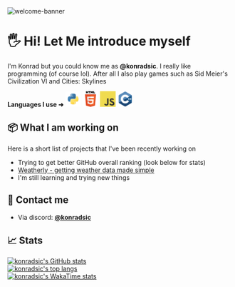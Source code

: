 <img src="standard.gif" alt="welcome-banner" width="340px" height="120px"/>

# 🖐️ Hi! Let Me introduce myself
I'm Konrad but you could know me as **@konradsic**.
I really like programming (of course lol). After all I also play games such as Sid Meier's Civilization VI and Cities: Skylines<br/>

**Languages I use ➜**
<code><img height="35px" alt="python" src="https://github.com/github/explore/blob/b6b5d8bad3425c14dd20dc0d75243f009aa05487/topics/python/python.png" /></code>
<code><img height="35px" alt="html" src="https://github.com/github/explore/blob/b6b5d8bad3425c14dd20dc0d75243f009aa05487/topics/html/html.png" /></code>
<code><img height="35px" alt="js" src="https://github.com/github/explore/blob/b6b5d8bad3425c14dd20dc0d75243f009aa05487/topics/javascript/javascript.png" /></code>
<code><img height="35px" alt="cpp" src="https://github.com/github/explore/blob/b6b5d8bad3425c14dd20dc0d75243f009aa05487/topics/cpp/cpp.png" /></code>

## 📦 What I am working on
Here is a short list of projects that I've been recently working on
* Trying to get better GitHub overall ranking (look below for stats)
* [Weatherly - getting weather data made simple](https://github.com/konradsic/weatherly)
* I'm still learning and trying new things

## 📨 Contact me
* Via discord: [**@konradsic**](https://discord.com/users/958029521565679646)

## 📈 Stats
[![konradsic's GitHub stats](https://github-readme-stats.vercel.app/api?username=konradsic&show_icons=true&theme=tokyonight&rank_icon=percentile)](https://github.com/anuraghazra/github-readme-stats)
<br/>
[![konradsic's top langs](https://github-readme-stats.vercel.app/api/top-langs/?username=konradsic&show_icons=true&theme=tokyonight&langs_count=5)](https://github.com/anuraghazra/github-readme-stats)
<br/>
[![konradsic's WakaTime stats](https://github-readme-stats.vercel.app/api/wakatime?username=konradsic&theme=tokyonight)](https://github.com/anuraghazra/github-readme-stats)
